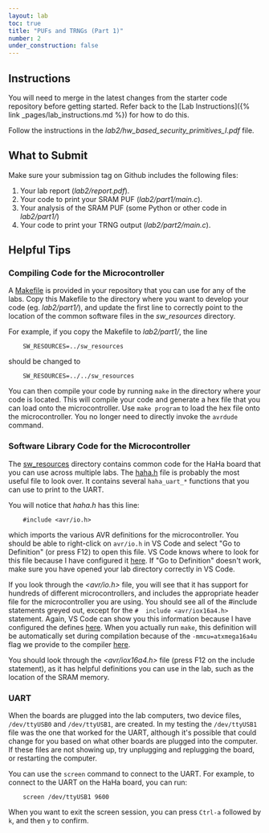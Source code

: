 ```yaml
---
layout: lab
toc: true
title: "PUFs and TRNGs (Part 1)"
number: 2
under_construction: false
---
```


## Instructions

You will need to merge in the latest changes from the starter code repository before getting started.  Refer back to the [Lab Instructions]({% link _pages/lab_instructions.md %}) for how to do this.

Follow the instructions in the *lab2/hw_based_security_primitives_I.pdf* file.

## What to Submit

Make sure your submission tag on Github includes the following files:
1. Your lab report (*lab2/report.pdf*).
1. Your code to print your SRAM PUF (*lab2/part1/main.c*).
1. Your analysis of the SRAM PUF (some Python or other code in *lab2/part1/*)
1. Your code to print your TRNG output (*lab2/part2/main.c*).

## Helpful Tips

### Compiling Code for the Microcontroller

A [Makefile](https://github.com/byu-cpe/ecen522r_security_student/blob/main/sw_resources/Makefile) is provided in your repository that you can use for any of the labs.  Copy this Makefile to the directory where you want to develop your code (eg. *lab2/part1/*), and update the first line to correctly point to the location of the common software files in the *sw_resources* directory.  

For example, if you copy the Makefile to *lab2/part1/*, the line

        SW_RESOURCES=../sw_resources

should be changed to

        SW_RESOURCES=../../sw_resources

You can then compile your code by running `make` in the directory where your code is located.  This will compile your code and generate a hex file that you can load onto the microcontroller.  Use `make program` to load the hex file onto the microcontroller.  You no longer need to directly invoke the `avrdude` command.

### Software Library Code for the Microcontroller

The [sw_resources](https://github.com/byu-cpe/ecen522r_security_student/tree/main/sw_resources) directory contains common code for the HaHa board that you can use across multiple labs.  The [haha.h](https://github.com/byu-cpe/ecen522r_security_student/blob/main/sw_resources/haha.h) file is probably the most useful file to look over.  It contains several `haha_uart_*` functions that you can use to print to the UART.

You will notice that *haha.h* has this line:

        #include <avr/io.h>

which imports the various AVR definitions for the microcontroller.  You should be able to right-click on `avr/io.h` in VS Code and select "Go to Definition" (or press F12) to open this file.  VS Code knows where to look for this file because I have configured it [here](https://github.com/byu-cpe/ecen522r_security_student/blob/main/.vscode/c_cpp_properties.json#L7).  If "Go to Definition" doesn't work, make sure you have opened your lab directory correctly in VS Code.

If you look through the *<avr/io.h>* file, you will see that it has support for hundreds of different microcontrollers, and includes the appropriate header file for the microcontroller you are using.  You should see all of the #include statements greyed out, except for the `#  include <avr/iox16a4.h>` statement.  Again, VS Code can show you this information because I have configured the defines [here](https://github.com/byu-cpe/ecen522r_security_student/blob/main/.vscode/c_cpp_properties.json#L9).  When you actually run `make`, this definition will be automatically set during compilation because of the `-mmcu=atxmega16a4u` flag we provide to the compiler [here](https://github.com/byu-cpe/ecen522r_security_student/blob/main/sw_resources/Makefile#L4-L5).

You should look through the *<avr/iox16a4.h>* file (press F12 on the include statement), as it has helpful definitions you can use in the lab, such as the location of the SRAM memory.

### UART
When the boards are plugged into the lab computers, two device files, `/dev/ttyUSB0` and `/dev/ttyUSB1`, are created.  In my testing the `/dev/ttyUSB1` file was the one that worked for the UART, although it's possible that could change for you based on what other boards are plugged into the computer.  If these files are not showing up, try unplugging and replugging the board, or restarting the computer.

You can use the `screen` command to connect to the UART.  For example, to connect to the UART on the HaHa board, you can run:

        screen /dev/ttyUSB1 9600

When you want to exit the screen session, you can press `Ctrl-a` followed by `k`, and then `y` to confirm.